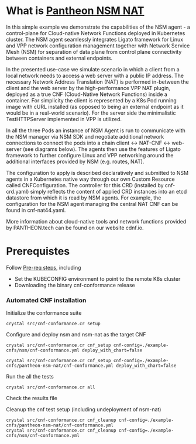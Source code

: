 # What is [Pantheon NSM NAT](https://github.com/PANTHEONtech/cnf-examples/tree/master/nsm/LFNWebinar)

In this simple example we demonstrate the capabilities of the NSM agent - a control-plane for Cloud-native Network Functions deployed in Kubernetes cluster. The NSM agent seamlessly integrates Ligato framework for Linux and VPP network configuration management together with Network Service Mesh (NSM) for separation of data plane from control plane connectivity between containers and external endpoints.

In the presented use-case we simulate scenario in which a client from a local network needs to access a web server with a public IP address. The necessary Network Address Translation (NAT) is performed in-between the client and the web server by the high-performance VPP NAT plugin, deployed as a true CNF (Cloud-Native Network Functions) inside a container. For simplicity the client is represented by a K8s Pod running image with cURL installed (as opposed to being an external endpoint as it would be in a real-world scenario). For the server side the minimalistic TestHTTPServer implemented in VPP is utilized.

In all the three Pods an instance of NSM Agent is run to communicate with the NSM manager via NSM SDK and negotiate additional network connections to connect the pods into a chain client <-> NAT-CNF <-> web-server (see diagrams below). The agents then use the features of Ligato framework to further configure Linux and VPP networking around the additional interfaces provided by NSM (e.g. routes, NAT).

The configuration to apply is described declaratively and submitted to NSM agents in a Kubernetes native way through our own Custom Resource called CNFConfiguration. The controller for this CRD (installed by cnf-crd.yaml) simply reflects the content of applied CRD instances into an etcd datastore from which it is read by NSM agents. For example, the configuration for the NSM agent managing the central NAT CNF can be found in cnf-nat44.yaml.

More information about cloud-native tools and network functions provided by PANTHEON.tech can be found on our website cdnf.io.

# Prerequistes
Follow [Pre-req steps](https://github.com/cncf/cnf-conformance/blob/master/INSTALL.md#prerequisites), including
- Set the KUBECONFIG environment to point to the remote K8s cluster
- Downloading the binary cnf-conformance release

### Automated CNF installation

Initialize the conformance suite
```
crystal src/cnf-conformance.cr setup
```

Configure and deploy nsm and nsm-nat as the target CNF
```
crystal src/cnf-conformance.cr cnf_setup cnf-config=./example-cnfs/nsm/cnf-conformance.yml deploy_with_chart=false

crystal src/cnf-conformance.cr cnf_setup cnf-config=./example-cnfs/pantheon-nsm-nat/cnf-conformance.yml deploy_with_chart=false
```

Run the all the tests
```
crystal src/cnf-conformance.cr all
```

Check the results file

Cleanup the cnf test setup (including undeployment of nsm-nat)
```
crystal src/cnf-conformance.cr cnf_cleanup cnf-config=./example-cnfs/pantheon-nsm-nat/cnf-conformance.yml
crystal src/cnf-conformance.cr cnf_cleanup cnf-config=./example-cnfs/nsm/cnf-conformance.yml 
```
